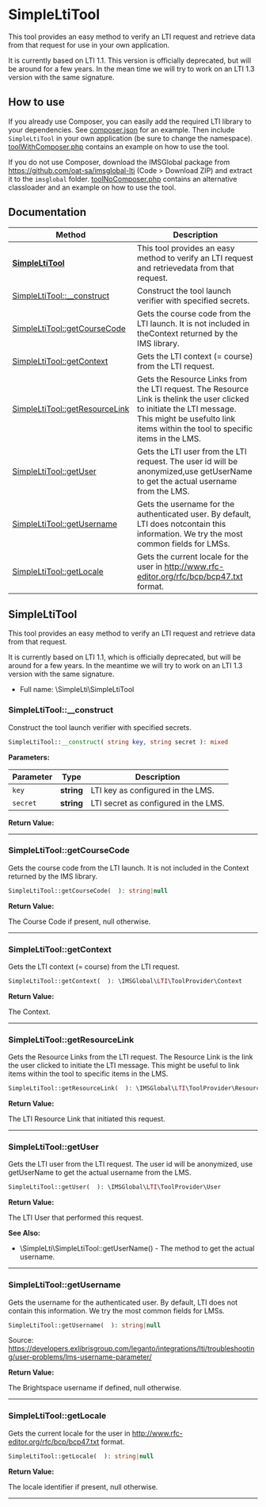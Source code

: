 # SimpleLtiTool

This tool provides an easy method to verify an LTI request and retrieve data from that request for use in your own application.

It is currently based on LTI 1.1. This version is officially deprecated, but will be around for a few years. In the mean time we will try to work on an LTI 1.3 version with the same signature.

## How to use
If you already use Composer, you can easily add the required LTI library to your dependencies. See [composer.json](composer.json) for an example. Then include `SimpleLtiTool` in your own application (be sure to change the namespace). [toolWithComposer.php](toolWithComposer.php) contains an example on how to use the tool.

If you do not use Composer, download the IMSGlobal package from <https://github.com/oat-sa/imsglobal-lti> (Code > Download ZIP) and extract it to the `imsglobal` folder. [toolNoComposer.php](toolNoComposer.php) contains an alternative classloader and an example on how to use the tool.

## Documentation

| Method | Description |
|--------|-------------|
| [**SimpleLtiTool**](#SimpleLtiTool) | This tool provides an easy method to verify an LTI request and retrievedata from that request. |
| [SimpleLtiTool::__construct](#SimpleLtiTool__construct) | Construct the tool launch verifier with specified secrets. |
| [SimpleLtiTool::getCourseCode](#SimpleLtiToolgetCourseCode) | Gets the course code from the LTI launch. It is not included in theContext returned by the IMS library. |
| [SimpleLtiTool::getContext](#SimpleLtiToolgetContext) | Gets the LTI context (= course) from the LTI request. |
| [SimpleLtiTool::getResourceLink](#SimpleLtiToolgetResourceLink) | Gets the Resource Links from the LTI request. The Resource Link is thelink the user clicked to initiate the LTI message. This might be usefulto link items within the tool to specific items in the LMS. |
| [SimpleLtiTool::getUser](#SimpleLtiToolgetUser) | Gets the LTI user from the LTI request. The user id will be anonymized,use getUserName to get the actual username from the LMS. |
| [SimpleLtiTool::getUsername](#SimpleLtiToolgetUsername) | Gets the username for the authenticated user. By default, LTI does notcontain this information. We try the most common fields for LMSs. |
| [SimpleLtiTool::getLocale](#SimpleLtiToolgetLocale) | Gets the current locale for the user in http://www.rfc-editor.org/rfc/bcp/bcp47.txt format. |

## SimpleLtiTool

This tool provides an easy method to verify an LTI request and retrieve
data from that request.

It is currently based on LTI 1.1, which is officially deprecated, but will be
around for a few years. In the meantime we will try to work on an LTI 1.3
version with the same signature.

* Full name: \SimpleLti\SimpleLtiTool


### SimpleLtiTool::__construct

Construct the tool launch verifier with specified secrets.

```php
SimpleLtiTool::__construct( string key, string secret ): mixed
```




**Parameters:**

| Parameter | Type | Description |
|-----------|------|-------------|
| `key` | **string** | LTI key as configured in the LMS. |
| `secret` | **string** | LTI secret as configured in the LMS. |


**Return Value:**





---
### SimpleLtiTool::getCourseCode

Gets the course code from the LTI launch. It is not included in the
Context returned by the IMS library.

```php
SimpleLtiTool::getCourseCode(  ): string|null
```





**Return Value:**

The Course Code if present, null otherwise.



---
### SimpleLtiTool::getContext

Gets the LTI context (= course) from the LTI request.

```php
SimpleLtiTool::getContext(  ): \IMSGlobal\LTI\ToolProvider\Context
```





**Return Value:**

The Context.



---
### SimpleLtiTool::getResourceLink

Gets the Resource Links from the LTI request. The Resource Link is the
link the user clicked to initiate the LTI message. This might be useful
to link items within the tool to specific items in the LMS.

```php
SimpleLtiTool::getResourceLink(  ): \IMSGlobal\LTI\ToolProvider\ResourceLink
```





**Return Value:**

The LTI Resource Link
that initiated this request.



---
### SimpleLtiTool::getUser

Gets the LTI user from the LTI request. The user id will be anonymized,
use getUserName to get the actual username from the LMS.

```php
SimpleLtiTool::getUser(  ): \IMSGlobal\LTI\ToolProvider\User
```





**Return Value:**

The LTI User that performed this request.


**See Also:**

* \SimpleLti\SimpleLtiTool::getUserName() - The method to get the actual username.

---
### SimpleLtiTool::getUsername

Gets the username for the authenticated user. By default, LTI does not
contain this information. We try the most common fields for LMSs.

```php
SimpleLtiTool::getUsername(  ): string|null
```

Source: https://developers.exlibrisgroup.com/leganto/integrations/lti/troubleshooting/user-problems/lms-username-parameter/



**Return Value:**

The Brightspace username if defined, null otherwise.



---
### SimpleLtiTool::getLocale

Gets the current locale for the user in http://www.rfc-editor.org/rfc/bcp/bcp47.txt format.

```php
SimpleLtiTool::getLocale(  ): string|null
```





**Return Value:**

The locale identifier if present, null otherwise.



---
